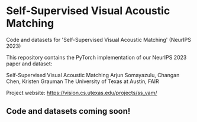 # Self-Supervised Visual Acoustic Matching
Code and datasets for 'Self-Supervised Visual Acoustic Matching' (NeurIPS 2023)

This repository contains the PyTorch implementation of our NeurIPS 2023 paper and dataset:

Self-Supervised Visual Acoustic Matching
Arjun Somayazulu, Changan Chen, Kristen Grauman
The University of Texas at Austin, FAIR

Project website: https://vision.cs.utexas.edu/projects/ss_vam/


## Code and datasets coming soon!
